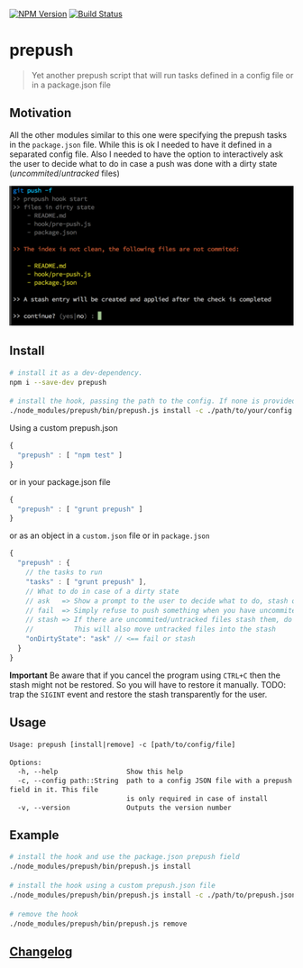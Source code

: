 [![NPM Version](http://img.shields.io/npm/v/prepush.svg?style=flat)](https://npmjs.org/package/prepush)
[![Build Status](http://img.shields.io/travis/royriojas/prepush.svg?style=flat)](https://travis-ci.org/royriojas/prepush)

# prepush
> Yet another prepush script that will run tasks defined in a config file or in a package.json file

## Motivation

All the other modules similar to this one were specifying the prepush tasks in the `package.json` file. While this is ok
I needed to have it defined in a separated config file. Also I needed to have the option to interactively ask the user 
to decide what to do in case a push was done with a dirty state (*uncommited*/*untracked* files)

![screenshot](prepush-screenshot.png)

## Install

```bash
# install it as a dev-dependency.
npm i --save-dev prepush

# install the hook, passing the path to the config. If none is provided it will try to use the `package.json`
./node_modules/prepush/bin/prepush.js install -c ./path/to/your/config
```

Using a custom prepush.json 

```javascript
{
  "prepush" : [ "npm test" ]
}
```
or in your package.json file
```javascript
{
  "prepush" : [ "grunt prepush" ]
}
```

or as an object in a `custom.json` file or in `package.json`

```javascript
{
  "prepush" : {
    // the tasks to run
    "tasks" : [ "grunt prepush" ],
    // What to do in case of a dirty state
    // ask   => Show a prompt to the user to decide what to do, stash or fail.
    // fail  => Simply refuse to push something when you have uncommited/untracked files
    // stash => If there are uncommited/untracked files stash them, do the push and restore the stash
    //          This will also move untracked files into the stash          
    "onDirtyState": "ask" // <== fail or stash
  }
}
```

**Important** 
Be aware that if you cancel the program using `CTRL+C` then the stash might not be restored. So you will have 
to restore it manually. TODO: trap the `SIGINT` event and restore the stash transparently for the user. 

## Usage

```
Usage: prepush [install|remove] -c [path/to/config/file]

Options:
  -h, --help                 Show this help
  -c, --config path::String  path to a config JSON file with a prepush field in it. This file
                             is only required in case of install
  -v, --version              Outputs the version number
```

## Example

```bash
# install the hook and use the package.json prepush field 
./node_modules/prepush/bin/prepush.js install 

# install the hook using a custom prepush.json file
./node_modules/prepush/bin/prepush.js install -c ./path/to/prepush.json

# remove the hook
./node_modules/prepush/bin/prepush.js remove
```
## [Changelog](./changelog.md)